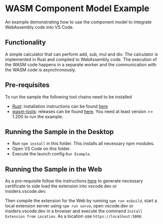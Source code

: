 # WASM Component Model Example

An example demonstrating how to use the component model to integrate WebAssembly
code into VS Code.

## Functionality

A simple calculator that can perform add, sub, mul and div. The calculator is
implemented in Rust and compiled to WebAssembly code. The execution of the WASM
code happens in a separate worker and the communication with the WASM code is
asynchronously.

## Pre-requisites

To run the sample the following tool chains need to be installed

-   [Rust](https://www.rust-lang.org/): installation instructions can be found
    [here](https://www.rust-lang.org/tools/install)
-   [wasm-tools](https://github.com/bytecodealliance/wasm-tools): releases can
    be found [here](https://github.com/bytecodealliance/wasm-tools/releases).
    You need at least version >= 1.200 to run the example.

## Running the Sample in the Desktop

-   Run `npm install` in this folder. This installs all necessary npm modules.
-   Open VS Code on this folder.
-   Execute the launch config `Run Example`.

## Running the Sample in the Web

As a pre-requisite follow the instructions
[here](https://code.visualstudio.com/api/extension-guides/web-extensions#test-your-web-extension-in-vscode.dev)
to generate necessary certificate to side load the extension into vscode.dev or
insiders.vscode.dev.

Then compile the extension for the Web by running `npm run esbuild`, start a
local extension server using `npm run serve`, open vscode.dev or
insiders.vscode.dev in a browser and execute the command
`Install Extension from Location`. As a location use `https://localhost:5000`.
